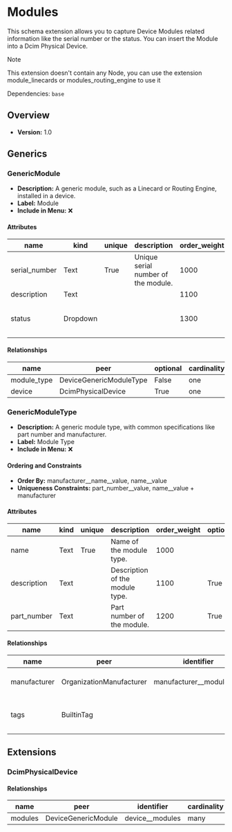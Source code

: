# Modules

This schema extension allows you to capture Device Modules related information like the serial number or the status. You can insert the Module into a Dcim Physical Device.

> [!NOTE]
> This extension doesn't contain any Node, you can use the extension module_linecards or modules_routing_engine to use it


Dependencies: `base`

## Overview

- **Version:** 1.0

## Generics

### GenericModule

- **Description:** A generic module, such as a Linecard or Routing Engine, installed in a device.
- **Label:** Module
- **Include in Menu:** ❌

#### Attributes

| name | kind | unique | description | order_weight | optional | choices | default_value |
| ---- | ---- | ------ | ----------- | ------------ | -------- | ------- | ------------- |
| serial_number | Text | True | Unique serial number of the module. | 1000 |  | `` |  |
| description | Text |  |  | 1100 | True | `` |  |
| status | Dropdown |  |  | 1300 |  | `provisioning, active, maintenance, disabled, outage` | active |

#### Relationships

| name | peer | optional | cardinality | kind | order_weight | label | identifier |
| ---- | ---- | -------- | ----------- | ---- | ------------ | ----- | ---------- |
| module_type | DeviceGenericModuleType | False | one | Attribute | 1150 |  |  |
| device | DcimPhysicalDevice | True | one | Attribute | 1000 | Device | device__modules |

### GenericModuleType

- **Description:** A generic module type, with common specifications like part number and manufacturer.
- **Label:** Module Type
- **Include in Menu:** ❌


#### Ordering and Constraints
- **Order By:** manufacturer__name__value, name__value
- **Uniqueness Constraints:** part_number__value, name__value + manufacturer
#### Attributes

| name | kind | unique | description | order_weight | optional | label |
| ---- | ---- | ------ | ----------- | ------------ | -------- | ----- |
| name | Text | True | Name of the module type. | 1000 |  |  |
| description | Text |  | Description of the module type. | 1100 | True |  |
| part_number | Text |  | Part number of the module. | 1200 | True | Part Number |

#### Relationships

| name | peer | identifier | cardinality | optional | kind | description | order_weight |
| ---- | ---- | ---------- | ----------- | -------- | ---- | ----------- | ------------ |
| manufacturer | OrganizationManufacturer | manufacturer__moduletype | one | False | Attribute | Manufacturer of the module type. | 1250 |
| tags | BuiltinTag |  | many | True | Attribute | Tags associated with the module type. | 3000 |

## Extensions
### DcimPhysicalDevice
#### Relationships

| name | peer | identifier | cardinality | kind |
| ---- | ---- | ---------- | ----------- | ---- |
| modules | DeviceGenericModule | device__modules | many | Component |
